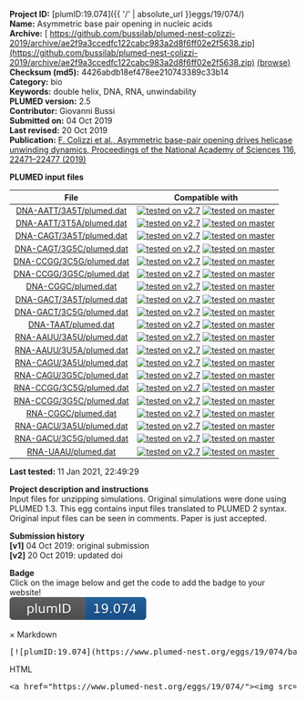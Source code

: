 **Project ID:** [plumID:19.074]({{ '/' | absolute_url }}eggs/19/074/)  
**Name:**  Asymmetric base pair opening in nucleic acids  
**Archive:** [ https://github.com/bussilab/plumed-nest-colizzi-2019/archive/ae2f9a3ccedfc122cabc983a2d8f6ff02e2f5638.zip](https://github.com/bussilab/plumed-nest-colizzi-2019/archive/ae2f9a3ccedfc122cabc983a2d8f6ff02e2f5638.zip) [(browse)](https://github.com/bussilab/plumed-nest-colizzi-2019/tree/ae2f9a3ccedfc122cabc983a2d8f6ff02e2f5638)  
**Checksum (md5):** 4426abdb18ef478ee210743389c33b14  
**Category:**  bio  
**Keywords:**  double helix, DNA, RNA, unwindability  
**PLUMED version:**  2.5  
**Contributor:**  Giovanni Bussi  
**Submitted on:** 04 Oct 2019  
**Last revised:** 20 Oct 2019  
**Publication:** [F. Colizzi et al., Asymmetric base-pair opening drives helicase unwinding dynamics, Proceedings of the National Academy of Sciences 116, 22471–22477 (2019)](http://dx.doi.org/10.1073/pnas.1901086116)  
  
**PLUMED input files**  
  
| File     | Compatible with |  
|:--------:|:--------:|  
| [DNA-AATT/3A5T/plumed.dat](./data/DNA-AATT/3A5T/plumed.dat.md) |  [![tested on v2.7](https://img.shields.io/badge/v2.7-passing-green.svg)](data/DNA-AATT/3A5T/plumed.dat.plumed.stderr) [![tested on master](https://img.shields.io/badge/master-passing-green.svg)](data/DNA-AATT/3A5T/plumed.dat.plumed_master.stderr) |  
| [DNA-AATT/3T5A/plumed.dat](./data/DNA-AATT/3T5A/plumed.dat.md) |  [![tested on v2.7](https://img.shields.io/badge/v2.7-passing-green.svg)](data/DNA-AATT/3T5A/plumed.dat.plumed.stderr) [![tested on master](https://img.shields.io/badge/master-passing-green.svg)](data/DNA-AATT/3T5A/plumed.dat.plumed_master.stderr) |  
| [DNA-CAGT/3A5T/plumed.dat](./data/DNA-CAGT/3A5T/plumed.dat.md) |  [![tested on v2.7](https://img.shields.io/badge/v2.7-passing-green.svg)](data/DNA-CAGT/3A5T/plumed.dat.plumed.stderr) [![tested on master](https://img.shields.io/badge/master-passing-green.svg)](data/DNA-CAGT/3A5T/plumed.dat.plumed_master.stderr) |  
| [DNA-CAGT/3G5C/plumed.dat](./data/DNA-CAGT/3G5C/plumed.dat.md) |  [![tested on v2.7](https://img.shields.io/badge/v2.7-passing-green.svg)](data/DNA-CAGT/3G5C/plumed.dat.plumed.stderr) [![tested on master](https://img.shields.io/badge/master-passing-green.svg)](data/DNA-CAGT/3G5C/plumed.dat.plumed_master.stderr) |  
| [DNA-CCGG/3C5G/plumed.dat](./data/DNA-CCGG/3C5G/plumed.dat.md) |  [![tested on v2.7](https://img.shields.io/badge/v2.7-passing-green.svg)](data/DNA-CCGG/3C5G/plumed.dat.plumed.stderr) [![tested on master](https://img.shields.io/badge/master-passing-green.svg)](data/DNA-CCGG/3C5G/plumed.dat.plumed_master.stderr) |  
| [DNA-CCGG/3G5C/plumed.dat](./data/DNA-CCGG/3G5C/plumed.dat.md) |  [![tested on v2.7](https://img.shields.io/badge/v2.7-passing-green.svg)](data/DNA-CCGG/3G5C/plumed.dat.plumed.stderr) [![tested on master](https://img.shields.io/badge/master-passing-green.svg)](data/DNA-CCGG/3G5C/plumed.dat.plumed_master.stderr) |  
| [DNA-CGGC/plumed.dat](./data/DNA-CGGC/plumed.dat.md) |  [![tested on v2.7](https://img.shields.io/badge/v2.7-passing-green.svg)](data/DNA-CGGC/plumed.dat.plumed.stderr) [![tested on master](https://img.shields.io/badge/master-passing-green.svg)](data/DNA-CGGC/plumed.dat.plumed_master.stderr) |  
| [DNA-GACT/3A5T/plumed.dat](./data/DNA-GACT/3A5T/plumed.dat.md) |  [![tested on v2.7](https://img.shields.io/badge/v2.7-passing-green.svg)](data/DNA-GACT/3A5T/plumed.dat.plumed.stderr) [![tested on master](https://img.shields.io/badge/master-passing-green.svg)](data/DNA-GACT/3A5T/plumed.dat.plumed_master.stderr) |  
| [DNA-GACT/3C5G/plumed.dat](./data/DNA-GACT/3C5G/plumed.dat.md) |  [![tested on v2.7](https://img.shields.io/badge/v2.7-passing-green.svg)](data/DNA-GACT/3C5G/plumed.dat.plumed.stderr) [![tested on master](https://img.shields.io/badge/master-passing-green.svg)](data/DNA-GACT/3C5G/plumed.dat.plumed_master.stderr) |  
| [DNA-TAAT/plumed.dat](./data/DNA-TAAT/plumed.dat.md) |  [![tested on v2.7](https://img.shields.io/badge/v2.7-passing-green.svg)](data/DNA-TAAT/plumed.dat.plumed.stderr) [![tested on master](https://img.shields.io/badge/master-passing-green.svg)](data/DNA-TAAT/plumed.dat.plumed_master.stderr) |  
| [RNA-AAUU/3A5U/plumed.dat](./data/RNA-AAUU/3A5U/plumed.dat.md) |  [![tested on v2.7](https://img.shields.io/badge/v2.7-passing-green.svg)](data/RNA-AAUU/3A5U/plumed.dat.plumed.stderr) [![tested on master](https://img.shields.io/badge/master-passing-green.svg)](data/RNA-AAUU/3A5U/plumed.dat.plumed_master.stderr) |  
| [RNA-AAUU/3U5A/plumed.dat](./data/RNA-AAUU/3U5A/plumed.dat.md) |  [![tested on v2.7](https://img.shields.io/badge/v2.7-passing-green.svg)](data/RNA-AAUU/3U5A/plumed.dat.plumed.stderr) [![tested on master](https://img.shields.io/badge/master-passing-green.svg)](data/RNA-AAUU/3U5A/plumed.dat.plumed_master.stderr) |  
| [RNA-CAGU/3A5U/plumed.dat](./data/RNA-CAGU/3A5U/plumed.dat.md) |  [![tested on v2.7](https://img.shields.io/badge/v2.7-passing-green.svg)](data/RNA-CAGU/3A5U/plumed.dat.plumed.stderr) [![tested on master](https://img.shields.io/badge/master-passing-green.svg)](data/RNA-CAGU/3A5U/plumed.dat.plumed_master.stderr) |  
| [RNA-CAGU/3G5C/plumed.dat](./data/RNA-CAGU/3G5C/plumed.dat.md) |  [![tested on v2.7](https://img.shields.io/badge/v2.7-passing-green.svg)](data/RNA-CAGU/3G5C/plumed.dat.plumed.stderr) [![tested on master](https://img.shields.io/badge/master-passing-green.svg)](data/RNA-CAGU/3G5C/plumed.dat.plumed_master.stderr) |  
| [RNA-CCGG/3C5G/plumed.dat](./data/RNA-CCGG/3C5G/plumed.dat.md) |  [![tested on v2.7](https://img.shields.io/badge/v2.7-passing-green.svg)](data/RNA-CCGG/3C5G/plumed.dat.plumed.stderr) [![tested on master](https://img.shields.io/badge/master-passing-green.svg)](data/RNA-CCGG/3C5G/plumed.dat.plumed_master.stderr) |  
| [RNA-CCGG/3G5C/plumed.dat](./data/RNA-CCGG/3G5C/plumed.dat.md) |  [![tested on v2.7](https://img.shields.io/badge/v2.7-passing-green.svg)](data/RNA-CCGG/3G5C/plumed.dat.plumed.stderr) [![tested on master](https://img.shields.io/badge/master-passing-green.svg)](data/RNA-CCGG/3G5C/plumed.dat.plumed_master.stderr) |  
| [RNA-CGGC/plumed.dat](./data/RNA-CGGC/plumed.dat.md) |  [![tested on v2.7](https://img.shields.io/badge/v2.7-passing-green.svg)](data/RNA-CGGC/plumed.dat.plumed.stderr) [![tested on master](https://img.shields.io/badge/master-passing-green.svg)](data/RNA-CGGC/plumed.dat.plumed_master.stderr) |  
| [RNA-GACU/3A5U/plumed.dat](./data/RNA-GACU/3A5U/plumed.dat.md) |  [![tested on v2.7](https://img.shields.io/badge/v2.7-passing-green.svg)](data/RNA-GACU/3A5U/plumed.dat.plumed.stderr) [![tested on master](https://img.shields.io/badge/master-passing-green.svg)](data/RNA-GACU/3A5U/plumed.dat.plumed_master.stderr) |  
| [RNA-GACU/3C5G/plumed.dat](./data/RNA-GACU/3C5G/plumed.dat.md) |  [![tested on v2.7](https://img.shields.io/badge/v2.7-passing-green.svg)](data/RNA-GACU/3C5G/plumed.dat.plumed.stderr) [![tested on master](https://img.shields.io/badge/master-passing-green.svg)](data/RNA-GACU/3C5G/plumed.dat.plumed_master.stderr) |  
| [RNA-UAAU/plumed.dat](./data/RNA-UAAU/plumed.dat.md) |  [![tested on v2.7](https://img.shields.io/badge/v2.7-passing-green.svg)](data/RNA-UAAU/plumed.dat.plumed.stderr) [![tested on master](https://img.shields.io/badge/master-passing-green.svg)](data/RNA-UAAU/plumed.dat.plumed_master.stderr) |  
  
**Last tested:**  11 Jan 2021, 22:49:29
  
**Project description and instructions**  
Input files for unzipping simulations. Original simulations were done using PLUMED 1.3. This egg contains input files translated to PLUMED 2 syntax. Original input files can be seen in comments. Paper is just accepted.

  
**Submission history**  
**[v1]** 04 Oct 2019: original submission  
**[v2]** 20 Oct 2019: updated doi  
  
**Badge**  
Click on the image below and get the code to add the badge to your website!  
<img src="./badge.svg" alt="plumeDnest:19.074" id="myBtn" class="badge">
<div id="myModal" class="modal">
  <div class="modal-content">
    <span class="close">&times;</span>
    Markdown<pre>[![plumID:19.074](https://www.plumed-nest.org/eggs/19/074/badge.svg)](https://www.plumed-nest.org/eggs/19/074/)</pre>
    HTML<pre>&lt;a href="https://www.plumed-nest.org/eggs/19/074/"&gt;&lt;img src="https://www.plumed-nest.org/eggs/19/074/badge.svg" alt="plumID:19.074"&gt;&lt;/a&gt;</pre>
  </div>
</div>
